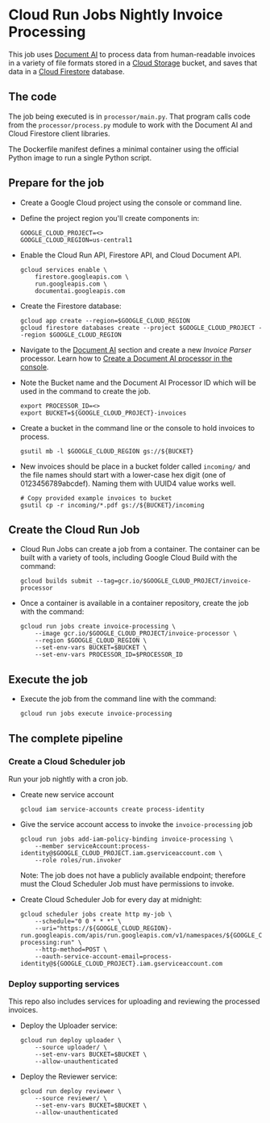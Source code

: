 # Cloud Run Jobs Nightly Invoice Processing

This job uses [Document AI](https://cloud.google.com/document-ai)
to process data from human-readable invoices
in a variety of file formats stored in a
[Cloud Storage](https://cloud.google.com/storage) bucket,
and saves that data in a
[Cloud Firestore](https://cloud.google.com/firestore) database.

## The code

The job being executed is in `processor/main.py`. That program
calls code from the `processor/process.py` module to work with
the Document AI and Cloud Firestore client libraries.

The Dockerfile manifest defines a minimal container using the official Python image to run a single Python script.

## Prepare for the job

* Create a Google Cloud project using the console or command
line. 

* Define the project region you'll create components in: 

    ```
    GOOGLE_CLOUD_PROJECT=<>
    GOOGLE_CLOUD_REGION=us-central1
    ```

* Enable the Cloud Run API, Firestore API, and Cloud Document API.

    ```
    gcloud services enable \
        firestore.googleapis.com \
        run.googleapis.com \
        documentai.googleapis.com
    ```

* Create the Firestore database: 

    ```
    gcloud app create --region=$GOOGLE_CLOUD_REGION
    gcloud firestore databases create --project $GOOGLE_CLOUD_PROJECT --region $GOOGLE_CLOUD_REGION
    ```

* Navigate to the
[Document AI](https://console.cloud.google.com/ai/document-ai)
section and create a new _Invoice Parser_ processor. Learn how to [Create a Document AI processor in the console](https://cloud.google.com/document-ai/docs/create-processor#create-processor).

* Note the Bucket name and the Document AI Processor ID
which will be used in the command to create the job.

    ```
    export PROCESSOR_ID=<>
    export BUCKET=${GOOGLE_CLOUD_PROJECT}-invoices
    ```


* Create a bucket in the command line or the console to hold invoices to process. 

    ```
    gsutil mb -l $GOOGLE_CLOUD_REGION gs://${BUCKET}
    ```

* New invoices should be place in a bucket folder called `incoming/` and
the file names should start with a lower-case hex digit
(one of 0123456789abcdef). Naming them with UUID4 value
works well.

    ```
    # Copy provided example invoices to bucket
    gsutil cp -r incoming/*.pdf gs://${BUCKET}/incoming
    ```


## Create the Cloud Run Job

* Cloud Run Jobs can create a job from a container. The
container can be built with a variety of tools, including
Google Cloud Build with the command:

    ```
    gcloud builds submit --tag=gcr.io/$GOOGLE_CLOUD_PROJECT/invoice-processor
    ```

* Once a container is available in a container repository, create
the job with the command:

    ```
    gcloud run jobs create invoice-processing \
        --image gcr.io/$GOOGLE_CLOUD_PROJECT/invoice-processor \
        --region $GOOGLE_CLOUD_REGION \
        --set-env-vars BUCKET=$BUCKET \
        --set-env-vars PROCESSOR_ID=$PROCESSOR_ID
    ```
    
## Execute the job

* Execute the job from the command line with the command:

    ```
    gcloud run jobs execute invoice-processing
    ```

## The complete pipeline

### Create a Cloud Scheduler job
Run your job nightly with a cron job.

* Create new service account
  ```
  gcloud iam service-accounts create process-identity
  ```

* Give the service account access to invoke the `invoice-processing` job
  ```
  gcloud run jobs add-iam-policy-binding invoice-processing \
      --member serviceAccount:process-identity@$GOOGLE_CLOUD_PROJECT.iam.gserviceaccount.com \
      --role roles/run.invoker
  ```
  Note: The job does not have a publicly available endpoint; therefore must the Cloud Scheduler Job must have permissions to invoke.

* Create Cloud Scheduler Job for every day at midnight:
  ```
  gcloud scheduler jobs create http my-job \
      --schedule="0 0 * * *" \
      --uri="https://${GOOGLE_CLOUD_REGION}-run.googleapis.com/apis/run.googleapis.com/v1/namespaces/${GOOGLE_CLOUD_PROJECT}/jobs/invoice-processing:run" \
      --http-method=POST \
      --oauth-service-account-email=process-identity@${GOOGLE_CLOUD_PROJECT}.iam.gserviceaccount.com
  ```

### Deploy supporting services
This repo also includes services for uploading and reviewing the processed invoices.

* Deploy the Uploader service:

    ```
    gcloud run deploy uploader \
        --source uploader/ \
        --set-env-vars BUCKET=$BUCKET \
        --allow-unauthenticated
    ```

* Deploy the Reviewer service:

    ```
    gcloud run deploy reviewer \
        --source reviewer/ \
        --set-env-vars BUCKET=$BUCKET \
        --allow-unauthenticated
    ```
